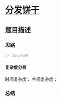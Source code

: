 # [分发饼干](分发饼干"[题目地址](https://leetcode.cn/problems/assign-cookies/description/)")

## 题目描述


### 思路


```java
// Java代码
```

#### 复杂度分析
时间复杂度：
空间复杂度：

### 总结
